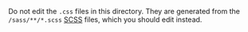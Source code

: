 Do not edit the `.css` files in this directory.
They are generated from the `/sass/**/*.scss` [SCSS](http://sass-lang.com/) files,
which you should edit instead.